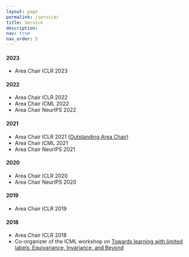 ```yaml
---
layout: page
permalink: /service/
title: Service
description: 
nav: true
nav_order: 5
---
```


#### 2023
- Area Chair ICLR 2023

#### 2022
- Area Chair ICLR 2022
- Area Chair ICML 2022
- Area Chair NeurIPS 2022

#### 2021
- Area Chair ICLR 2021 ([Outstanding Area Chair](https://iclr.cc/Conferences/2021/ProgramCommittee))
- Area Chair ICML 2021
- Area Chair NeurIPS 2021

#### 2020
- Area Chair ICLR 2020
- Area Chair NeurIPS 2020

#### 2019
- Area Chair ICLR 2019

#### 2018
- Area Chair ICLR 2018
- Co-organizer of the ICML workshop on [Towards learning with limited labels: Equivariance, Invariance, and
  Beyond](https://sites.google.com/site/icml18limitedlabels) 


